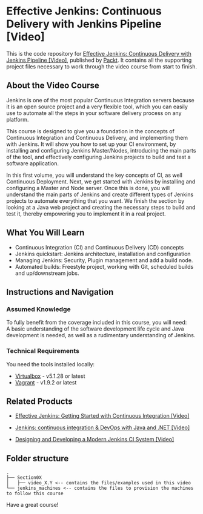 # Effective Jenkins: Continuous Delivery with Jenkins Pipeline [Video]
This is the code repository for [Effective Jenkins: Continuous Delivery with Jenkins Pipeline [Video]](https://www.packtpub.com/networking-and-servers/effective-jenkins-continuous-delivery-jenkins-pipeline-video?utm_source=github&utm_medium=repository&utm_campaign=9781788477710), published by [Packt](https://www.packtpub.com/?utm_source=github). It contains all the supporting project files necessary to work through the video course from start to finish.
## About the Video Course
Jenkins is one of the most popular Continuous Integration servers because it is an open source project and a very flexible tool, which you can easily use to automate all the steps in your software delivery process on any platform.

This course is designed to give you a foundation in the concepts of Continuous Integration and Continuous Delivery, and implementing them with Jenkins. It will show you how to set up your CI environment, by installing and configuring Jenkins Master/Nodes, introducing the main parts of the tool, and effectively configuring Jenkins projects to build and test a software application. 

In this first volume, you will understand the key concepts of CI, as well Continuous Deployment. Next, we get started with Jenkins by installing and configuring a Master and Node server. Once this is done, you will understand the main parts of Jenkins and create different types of Jenkins projects to automate everything that you want. We finish the section by looking at a Java web project and creating the necessary steps to build and test it, thereby empowering you to implement it in a real project.

<H2>What You Will Learn</H2>
<DIV class=book-info-will-learn-text>
<UL>
<LI>Continuous Integration (CI) and Continuous Delivery (CD) concepts&nbsp; 
<LI>Jenkins quickstart: Jenkins architecture, installation and configuration&nbsp; 
<LI>Managing Jenkins: Security, Plugin management and add a build node.&nbsp; 
<LI>Automated builds: Freestyle project, working with Git, scheduled builds and up/downstream jobs. </LI></UL></DIV>

## Instructions and Navigation
### Assumed Knowledge
To fully benefit from the coverage included in this course, you will need:<br/>
A basic understanding of the software development life cycle and Java development is needed, as well as a rudimentary understanding of Jenkins.
### Technical Requirements
You need the tools installed locally:

- [Virtualbox](http://www.virtualbox.org/) - v5.1.28 or latest
- [Vagrant](https://www.vagrantup.com/) - v1.9.2 or latest


## Related Products
* [Effective Jenkins: Getting Started with Continuous Integration [Video]](https://www.packtpub.com/networking-and-servers/effective-jenkins-getting-started-continuous-integration-video?utm_source=github&utm_medium=repository&utm_campaign=9781788476294)

* [Jenkins: continuous integration & DevOps with Java and .NET [Video]](https://www.packtpub.com/web-development/jenkins-continuous-integration-devops-java-and-net-video?utm_source=github&utm_medium=repository&utm_campaign=9781788995023)

* [Designing and Developing a Modern Jenkins CI System [Video]](https://www.packtpub.com/networking-and-servers/designing-and-developing-modern-jenkins-ci-system-video?utm_source=github&utm_medium=repository&utm_campaign=9781788390149)

## Folder structure

```
.
├── Section0X
│   ├── video_X.Y <-- contains the files/examples used in this video
└── jenkins_machines <-- contains the files to provision the machines to follow this course
```

Have a great course!
